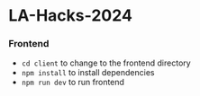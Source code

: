 # LA-Hacks-2024

### Frontend
- ```cd client``` to change to the frontend directory
- ```npm install``` to install dependencies
- ```npm run dev``` to run frontend
